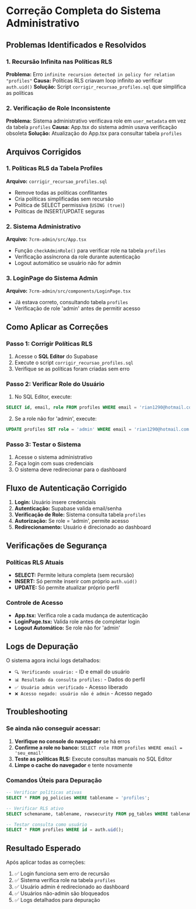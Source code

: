 # Correção Completa do Sistema Administrativo

## Problemas Identificados e Resolvidos

### 1. Recursão Infinita nas Políticas RLS
**Problema:** Erro `infinite recursion detected in policy for relation "profiles"`
**Causa:** Políticas RLS criavam loop infinito ao verificar `auth.uid()`
**Solução:** Script `corrigir_recursao_profiles.sql` que simplifica as políticas

### 2. Verificação de Role Inconsistente
**Problema:** Sistema administrativo verificava role em `user_metadata` em vez da tabela `profiles`
**Causa:** App.tsx do sistema admin usava verificação obsoleta
**Solução:** Atualização do App.tsx para consultar tabela `profiles`

## Arquivos Corrigidos

### 1. Políticas RLS da Tabela Profiles
**Arquivo:** `corrigir_recursao_profiles.sql`
- Remove todas as políticas conflitantes
- Cria políticas simplificadas sem recursão
- Política de SELECT permissiva (`USING (true)`)
- Políticas de INSERT/UPDATE seguras

### 2. Sistema Administrativo
**Arquivo:** `7crm-admin/src/App.tsx`
- Função `checkAdminRole()` para verificar role na tabela `profiles`
- Verificação assíncrona da role durante autenticação
- Logout automático se usuário não for admin

### 3. LoginPage do Sistema Admin
**Arquivo:** `7crm-admin/src/components/LoginPage.tsx`
- Já estava correto, consultando tabela `profiles`
- Verificação de role 'admin' antes de permitir acesso

## Como Aplicar as Correções

### Passo 1: Corrigir Políticas RLS
1. Acesse o **SQL Editor** do Supabase
2. Execute o script `corrigir_recursao_profiles.sql`
3. Verifique se as políticas foram criadas sem erro

### Passo 2: Verificar Role do Usuário
1. No SQL Editor, execute:
```sql
SELECT id, email, role FROM profiles WHERE email = 'rian1290@hotmail.com';
```
2. Se a role não for 'admin', execute:
```sql
UPDATE profiles SET role = 'admin' WHERE email = 'rian1290@hotmail.com';
```

### Passo 3: Testar o Sistema
1. Acesse o sistema administrativo
2. Faça login com suas credenciais
3. O sistema deve redirecionar para o dashboard

## Fluxo de Autenticação Corrigido

1. **Login:** Usuário insere credenciais
2. **Autenticação:** Supabase valida email/senha
3. **Verificação de Role:** Sistema consulta tabela `profiles`
4. **Autorização:** Se role = 'admin', permite acesso
5. **Redirecionamento:** Usuário é direcionado ao dashboard

## Verificações de Segurança

### Políticas RLS Atuais
- **SELECT:** Permite leitura completa (sem recursão)
- **INSERT:** Só permite inserir com próprio `auth.uid()`
- **UPDATE:** Só permite atualizar próprio perfil

### Controle de Acesso
- **App.tsx:** Verifica role a cada mudança de autenticação
- **LoginPage.tsx:** Valida role antes de completar login
- **Logout Automático:** Se role não for 'admin'

## Logs de Depuração

O sistema agora inclui logs detalhados:
- `🔍 Verificando usuário:` - ID e email do usuário
- `📊 Resultado da consulta profiles:` - Dados do perfil
- `✅ Usuário admin verificado` - Acesso liberado
- `❌ Acesso negado: usuário não é admin` - Acesso negado

## Troubleshooting

### Se ainda não conseguir acessar:
1. **Verifique no console do navegador** se há erros
2. **Confirme a role no banco:** `SELECT role FROM profiles WHERE email = 'seu_email'`
3. **Teste as políticas RLS:** Execute consultas manuais no SQL Editor
4. **Limpe o cache do navegador** e tente novamente

### Comandos Úteis para Depuração
```sql
-- Verificar políticas ativas
SELECT * FROM pg_policies WHERE tablename = 'profiles';

-- Verificar RLS ativo
SELECT schemaname, tablename, rowsecurity FROM pg_tables WHERE tablename = 'profiles';

-- Testar consulta como usuário
SELECT * FROM profiles WHERE id = auth.uid();
```

## Resultado Esperado

Após aplicar todas as correções:
1. ✅ Login funciona sem erro de recursão
2. ✅ Sistema verifica role na tabela `profiles`
3. ✅ Usuário admin é redirecionado ao dashboard
4. ✅ Usuários não-admin são bloqueados
5. ✅ Logs detalhados para depuração